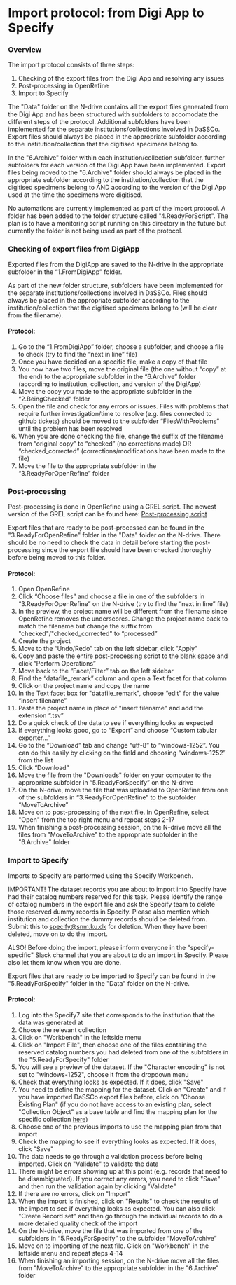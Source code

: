 # Import protocol: from Digi App to Specify


### Overview

The import protocol consists of three steps:

1. Checking of the export files from the Digi App and resolving any issues
2. Post-processing in OpenRefine
3. Import to Specify

The "Data" folder on the N-drive contains all the export files  generated from the Digi App and has been structured with subfolders to accomodate the different steps of the protocol. Additional subfolders have been implemented for the separate institutions/collections involved in DaSSCo. Export files should always be placed in the appropriate subfolder according to the institution/collection that the digitised specimens belong to.

In the "6.Archive" folder within each institution/collection subfolder, further subfolders for each version of the Digi App have been implemented. Export files being moved to the "6.Archive" folder should always be placed in the appropriate subfolder according to the institution/collection that the digitised specimens belong to AND according to the version of the Digi App used at the time the specimens were digitised.

No automations are currently implemented as part of the import protocol. A folder has been added to the folder structure called "4.ReadyForScript". The plan is to have a monitoring script running on this directory in the future but currently the folder is not being used as part of the protocol.

### Checking of export files from DigiApp

Exported files from the DigiApp are saved to the N-drive in the appropriate subfolder in the “1.FromDigiApp” folder. 

As part of the new folder structure, subfolders have been implemented for the separate institutions/collections involved in DaSSCo. Files should always be placed in the appropriate subfolder according to the institution/collection that the digitised specimens belong to (will be clear from the filename).

#### Protocol:

1.	Go to the “1.FromDigiApp” folder, choose a subfolder, and choose a file to check (try to find the “next in line” file)
2.	Once you have decided on a specific file, make a copy of that file
3.	You now have two files, move the original file (the one without “copy” at the end) to the appropriate subfolder in the “6.Archive” folder (according to institution, collection, and version of the DigiApp)
4.	Move the copy you made to the appropriate subfolder in the “2.BeingChecked” folder
5.	Open the file and check for any errors or issues. Files with problems that require further investigation/time to resolve (e.g. files connected to github tickets) should be moved to the subfolder “FilesWithProblems” until the problem has been resolved
6.	When you are done checking the file, change the suffix of the filename from “original copy” to “checked” (no corrections made) OR “checked_corrected”  (corrections/modifications have been made to the file)
7.	Move the file to the appropriate subfolder in the “3.ReadyForOpenRefine” folder


### Post-processing

Post-processing is done in OpenRefine using a GREL script. The newest version of the GREL script can be found here:
[Post-processing script](https://github.com/NHMDenmark/Mass-Digitizer/blob/main/OpenRefine/post_processing.json)

Export files that are ready to be post-processed can be found in the "3.ReadyForOpenRefine" folder in the "Data" folder on the N-drive. There should be no need to check the data in detail before starting the post-processing since the export file should have been checked thoroughly before being moved to this folder.


#### Protocol:

1. Open OpenRefine
1. Click “Choose files” and choose a file in one of the subfolders in “3.ReadyForOpenRefine” on the N-drive (try to find the “next in line” file)
1. In the preview, the project name will be different from the filename since OpenRefine removes the underscores. Change the project name back to match the filename but change the suffix from "checked"/"checked_corrected" to “processed” 
1. Create the project
1. Move to the “Undo/Redo” tab on the left sidebar, click "Apply"
1. Copy and paste the entire post-processing script to the blank space and click “Perform Operations”
1. Move back to the “Facet/Filter” tab on the left sidebar
1. Find the “datafile_remark” column and open a Text facet for that column
1. Click on the project name and copy the name
1. In the Text facet box for "datafile_remark", choose “edit” for the value “insert filename”
1. Paste the project name in place of "insert filename" and add the extension “.tsv”
1. Do a quick check of the data to see if everything looks as expected
1. If everything looks good, go to “Export” and choose “Custom tabular exporter…”
1. Go to the “Download” tab and change “utf-8” to “windows-1252”. You can do this easily by clicking on the field and choosing “windows-1252” from the list
1. Click “Download”
1. Move the file from the "Downloads" folder on your computer to the appropriate subfolder in “5.ReadyForSpecify” on the N-drive
1. On the N-drive, move the file that was uploaded to OpenRefine from one of the subfolders in “3.ReadyForOpenRefine” to the subfolder “MoveToArchive”
1. Move on to post-processing of the next file. In OpenRefine, select "Open" from the top right menu and repeat steps 2-17
1. When finishing a post-processing session, on the N-drive move all the files from "MoveToArchive" to the appropriate subfolder in the "6.Archive" folder

### Import to Specify

Imports to Specify are performed using the Specify Workbench.

IMPORTANT! The dataset records you are about to import into Specify have had their catalog numbers reserved for this task. Please identify the range of catalog numbers in the export file and ask the Specify team to delete those reserved dummy records in Specify. Please also mention which institution and collection the dummy records should be deleted from. Submit this to specify@snm.ku.dk for deletion. When they have been deleted, move on to do the import.

ALSO! Before doing the import, please inform everyone in the "specify-specific" Slack channel that you are about to do an import in Specify. Please also let them know when you are done.

Export files that are ready to be imported to Specify can be found in the "5.ReadyForSpecify" folder in the "Data" folder on the N-drive.

#### Protocol:

1. Log into the Specify7 site that corresponds to the institution that the data was generated at 
1. Choose the relevant collection 
1. Click on "Workbench" in the leftside menu
1. Click on "Import File", then choose one of the files containing the reserved catalog numbers you had deleted from one of the subfolders in the "5.ReadyForSpecify" folder
1. You will see a preview of the dataset. If the "Character encoding" is not set to "windows-1252", choose it from the dropdown menu 
1. Check that everything looks as expected. If it does, click "Save"
1. You need to define the mapping for the dataset. Click on "Create" and if you have imported DaSSCo export files before, click on "Choose Existing Plan" (if you do not have access to an existing plan, select "Collection Object" as a base table and find the mapping plan for the specific collection [here](https://github.com/NHMDenmark/Mass-Digitizer/tree/main/documentation/Specify_workbench_mapping))
1. Choose one of the previous imports to use the mapping plan from that import
1. Check the mapping to see if everything looks as expected. If it does, click "Save"
1. The data needs to go through a validation process before being imported. Click on "Validate" to validate the data
1. There might be errors showing up at this point (e.g. records that need to be disambiguated). If you correct any errors, you need to click "Save" and then run the validation again by clicking "Validate"
1. If there are no errors, click on "Import"
1. When the import is finished, click on "Results" to check the results of the import to see if everything looks as expected. You can also click "Create Record set" and then go through the individual records to do a more detailed quality check of the import
1. On the N-drive, move the file that was imported from one of the subfolders in “5.ReadyForSpecify” to the subfolder “MoveToArchive”
1. Move on to importing of the next file. Click on "Workbench" in the leftside menu and repeat steps 4-14
1. When finishing an importing session, on the N-drive move all the files from "MoveToArchive" to the appropriate subfolder in the "6.Archive" folder

